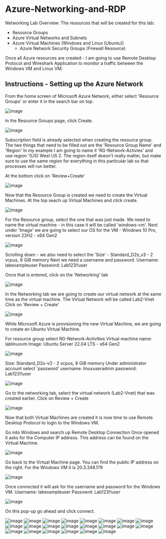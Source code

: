 # Azure-Networking-and-RDP
Networking Lab Overview:
The resources that will be created for this lab:
- Resource Groups
- Azure Virtual Networks and Subnets
- Azure Virtual Machines (Windows and Linux [Ubuntu])
  - Azure Network Security Groups (Firewall Resource)

Once all Azure resources are created - I am going to use Remote Desktop Protocol and Wireshark Application to monitor a traffic between the Windows VM and Linux VM.

## Instructions - Setting up the Azure Network

From the home screen of Microsoft Azure Network, either select 'Resource Groups' or enter it in the search bar on top.

![image](https://github.com/seanmarqueling/Azure-Networking-and-RDP/blob/main/1.png?raw=true)

In the Resource Groups page, click Create.

![image](https://github.com/seanmarqueling/Azure-Networking-and-RDP/blob/main/2.png?raw=true)

Subscription field is already selected when creating the resource group.
The two things that need to be filled out are the 'Resource Group Name' and 'Region'
In my example I am going to name it 'RG-Network-Activies' and use region '(US) West US 2.
The region itself doesn't really matter, but make sure to use the same region for everything in this particular lab
so that processes will run better.

At the bottom click on 'Review+Create'

![image](https://github.com/seanmarqueling/Azure-Networking-and-RDP/blob/main/3.png?raw=true)

Now that the Resource Group is created we need to create the Virtual Machines. At the top seach up Virtual Machines and click create.

![image](https://github.com/seanmarqueling/Azure-Networking-and-RDP/blob/main/4.png?raw=true)

For the Resource group, select the one that was just made.
We need to name the virtual machine - in this case it will be called 'windows-vm'.
Next under 'Image' we are going to select our OS for the VM - Windows 10 Pro, version 22H2 - x64 Gen2

![image](https://github.com/seanmarqueling/Azure-Networking-and-RDP/blob/main/5.png?raw=true)

Scrolling down - we also need to select the 'Size' - Standard_D2s_v3 - 2 vcpus, 8 GiB memory
Next we need a username and password.
Username: labexampleuser
Password: Lab123!!user

Once that is entered, click on the 'Networking' tab

![image](https://github.com/seanmarqueling/Azure-Networking-and-RDP/blob/main/6.png?raw=true)

In the Networking tab we are going to create our virtual network at the same time as the virtual machine.
The Virtual Network will be called Lab2-Vnet
Click on 'Review + Create'

![image](https://github.com/seanmarqueling/Azure-Networking-and-RDP/blob/main/7.png?raw=true)

While Microsoft Azure is provisioning the new Virtual Machine, we are going to create an Ubuntu Virtual Machine.

For resource group select RG-Network-Activities
Virtual machine name: lablinuxvm
Image: Ubuntu Server 22.04 LTS - x64 Gen2

![image](https://github.com/seanmarqueling/Azure-Networking-and-RDP/blob/main/8.png?raw=true)

Size: Standard_D2s-v3 - 2 vcpus, 8 GiB memory
Under administrator account select 'password'
username: linuxuseradmin
password: Lab123!!user

![image](https://github.com/seanmarqueling/Azure-Networking-and-RDP/blob/main/9.png?raw=true)

Go to the networking tab, select the virtual network (Lab2-Vnet) that was created earlier.
Click on Review + Create

![image](https://github.com/seanmarqueling/Azure-Networking-and-RDP/blob/main/10.png?raw=true)

Now that both Virtual Machines are created it is now time to use Remote Desktop Protocol to login to the Windows VM.

Go into Windows and search up Remote Desktop Connection
Once opened it asks for the Computer IP address. This address can be found on the Virtual Machine.

![image](https://github.com/seanmarqueling/Azure-Networking-and-RDP/blob/main/11.png?raw=true)

Go back to the Virtual Machine page. You can find the public IP address on the right. For the Windows VM it is 20.3.248.179

![image](https://github.com/seanmarqueling/Azure-Networking-and-RDP/blob/main/12.png?raw=true)

Once connected it will ask for the username and password for the Windows VM.
Username: labexampleuser
Passowrd: Lab123!!user

![image](https://github.com/seanmarqueling/Azure-Networking-and-RDP/blob/main/13.png?raw=true)

On this pop-up go ahead and click connect.

![image](https://github.com/seanmarqueling/Azure-Networking-and-RDP/blob/main/14.png?raw=true)
![image](https://github.com/seanmarqueling/Azure-Networking-and-RDP/blob/main/15.png?raw=true)
![image](https://github.com/seanmarqueling/Azure-Networking-and-RDP/blob/main/16.png?raw=true)
![image](https://github.com/seanmarqueling/Azure-Networking-and-RDP/blob/main/17.png?raw=true)
![image](https://github.com/seanmarqueling/Azure-Networking-and-RDP/blob/main/18.png?raw=true)
![image](https://github.com/seanmarqueling/Azure-Networking-and-RDP/blob/main/19.png?raw=true)
![image](https://github.com/seanmarqueling/Azure-Networking-and-RDP/blob/main/20.png?raw=true)
![image](https://github.com/seanmarqueling/Azure-Networking-and-RDP/blob/main/21.png?raw=true)
![image](https://github.com/seanmarqueling/Azure-Networking-and-RDP/blob/main/22.png?raw=true)
![image](https://github.com/seanmarqueling/Azure-Networking-and-RDP/blob/main/23.png?raw=true)
![image](https://github.com/seanmarqueling/Azure-Networking-and-RDP/blob/main/24.png?raw=true)
![image](https://github.com/seanmarqueling/Azure-Networking-and-RDP/blob/main/25.png?raw=true)
![image](https://github.com/seanmarqueling/Azure-Networking-and-RDP/blob/main/26.png?raw=true)
![image](https://github.com/seanmarqueling/Azure-Networking-and-RDP/blob/main/27.png?raw=true)
![image](https://github.com/seanmarqueling/Azure-Networking-and-RDP/blob/main/28.png?raw=true)
![image](https://github.com/seanmarqueling/Azure-Networking-and-RDP/blob/main/29.png?raw=true)
![image](https://github.com/seanmarqueling/Azure-Networking-and-RDP/blob/main/30.png?raw=true)
![image](https://github.com/seanmarqueling/Azure-Networking-and-RDP/blob/main/31.png?raw=true)
![image](https://github.com/seanmarqueling/Azure-Networking-and-RDP/blob/main/32.png?raw=true)
![image](https://github.com/seanmarqueling/Azure-Networking-and-RDP/blob/main/33.png?raw=true)
![image](https://github.com/seanmarqueling/Azure-Networking-and-RDP/blob/main/34.png?raw=true)
![image](https://github.com/seanmarqueling/Azure-Networking-and-RDP/blob/main/35.png?raw=true)

